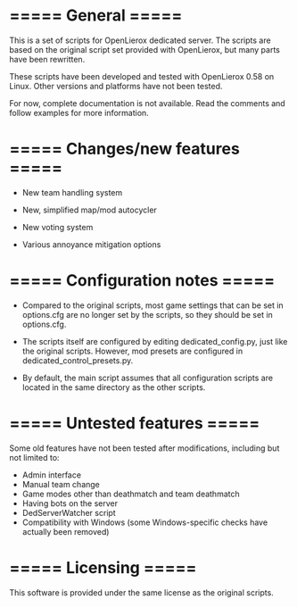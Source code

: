 ===== General =====
===================

This is a set of scripts for OpenLierox dedicated server.
The scripts are based on the original script set provided with OpenLierox,
but many parts have been rewritten.

These scripts have been developed and tested with OpenLierox 0.58 on Linux.
Other versions and platforms have not been tested.

For now, complete documentation is not available. Read the comments
and follow examples for more information.


===== Changes/new features =====
================================

- New team handling system

- New, simplified map/mod autocycler

- New voting system

- Various annoyance mitigation options


===== Configuration notes =====
===============================

- Compared to the original scripts, most game settings that can be set in
options.cfg are no longer set by the scripts, so they should be set
in options.cfg.

- The scripts itself are configured by editing dedicated_config.py, just
like the original scripts. However, mod presets are configured in 
dedicated_control_presets.py.

- By default, the main script assumes that all configuration scripts
are located in the same directory as the other scripts. 


===== Untested features =====
=============================

Some old features have not been tested after modifications, 
including but not limited to:

- Admin interface
- Manual team change
- Game modes other than deathmatch and team deathmatch
- Having bots on the server
- DedServerWatcher script
- Compatibility with Windows (some Windows-specific checks have actually been removed)

===== Licensing =====
=====================

This software is provided under the same license as
the original scripts.
